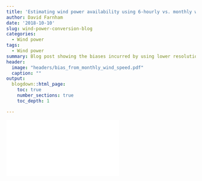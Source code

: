 ```yaml
---
title: 'Estimating wind power availability using 6-hourly vs. monthly wind speed data'
author: David Farnham
date: '2018-10-10'
slug: wind-power-conversion-blog
categories:
  - Wind power
tags:
  - Wind power
summary: Blog post showing the biases incurred by using lower resolution wind speed data to estimate wind power availability
header:
  image: "headers/bias_from_monthly_wind_speed.pdf"
  caption: ""
output:
  blogdown::html_page:
    toc: true
    number_sections: true
    toc_depth: 1

---
```



![](/img/posts/bias_from_monthly_wind_speed.pdf)